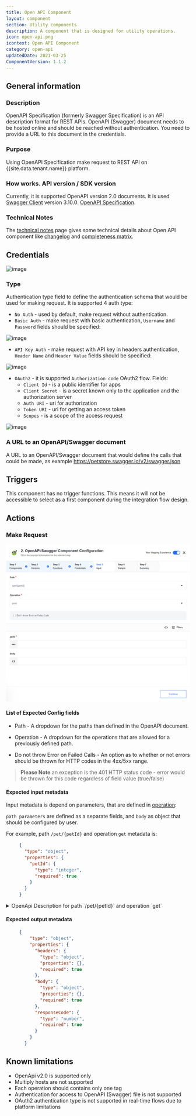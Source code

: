 ```yaml
---
title: Open API Component
layout: component
section: Utility components
description: A component that is designed for utility operations.
icon: open-api.png
icontext: Open API Component
category: open-api
updatedDate: 2021-03-25
ComponentVersion: 1.1.2
---
```


## General information

### Description

OpenAPI Specification (formerly Swagger Specification) is an API description format for REST APIs.
OpenAPI (Swagger) document needs to be hosted online and should be reached without authentication. You need to provide a URL to this document in the credentials.

### Purpose

Using OpenAPI Specification make request to REST API on {{site.data.tenant.name}} platform.

### How works. API version / SDK version

Currently, it is supported OpenAPI version 2.0 documents.
It is used [Swagger Client](https://github.com/swagger-api/swagger-js) version 3.10.0.
[OpenAPI Specification](https://swagger.io/docs/specification/about/).

### Technical Notes

The [technical notes](technical-notes) page gives some technical details about Open API component like [changelog](/components/open-api/technical-notes#changelog) and [completeness matrix](/components/open-api/technical-notes#completeness-matrix).

## Credentials

![image](https://user-images.githubusercontent.com/16806832/74028730-bf8ec580-49b3-11ea-82ba-ff44ebde6c13.png)

### Type

Authentication type field to define the authentication schema that would be used for making request.
  It is supported 4 auth type:

  - `No Auth` - used by default, make request without authentication.
  - `Basic Auth` - make request with basic authentication, `Username` and `Password` fields should be specified:

  ![image](https://user-images.githubusercontent.com/16806832/73258339-2a7b1800-41ce-11ea-894a-98fa65e37b81.png)

  - `API Key Auth` - make request with API key in headers authentication, `Header Name` and `Header Value` fields should be specified:

  ![image](https://user-images.githubusercontent.com/16806832/73258541-93629000-41ce-11ea-899d-6d1531df3fa1.png)

   - `OAuth2` - it is supported `Authorization code` OAuth2 flow. Fields:
        - `Client Id` - is a public identifier for apps
        - `Client Secret` -  is a secret known only to the application and the authorization server
        - `Auth URI` -  uri for authorization
        - `Token URI` -  uri for getting an access token
        - `Scopes` -  is a scope of the access request

  ![image](https://user-images.githubusercontent.com/16806832/74029107-9a4e8700-49b4-11ea-996a-6b9a511f8fc3.png)

### A URL to an OpenAPI/Swagger document

A URL to an OpenAPI/Swagger document that would define the calls that could be made, as example https://petstore.swagger.io/v2/swagger.json

## Triggers

This component has no trigger functions. This means it will not be accessible to
select as a first component during the integration flow design.

## Actions

### Make Request

![Make Request](img/make-request.png)

#### List of Expected Config fields

* Path - A dropdown for the paths than defined in the OpenAPI document.

* Operation - A dropdown for the operations that are allowed for a previously defined path.

* Do not throw Error on Failed Calls - An option as to whether or not errors should be thrown for HTTP codes in the 4xx/5xx range.

>**Please Note** an exception is the 401 HTTP status code - error would be thrown for this code regardless of field value (true/false)

#### Expected input metadata

Input metadata is depend on parameters, that are defined in [operation](https://swagger.io/docs/specification/2-0/describing-parameters/):

`path parameters` are defined as a separate fields, and `body` as object that should be configured by user.

For example, path `/pet/{petId}` and operation `get` metadata is:

```json
     {
       "type": "object",
       "properties": {
         "petId": {
           "type": "integer",
           "required": true
         }
       }
     }
```

<details>
<summary> OpenApi Description for path `/pet/{petId}` and operation `get`</summary>     

     {
       "paths": {
         "/pet/{petId}": {
           "get": {
             "tags": [
               "pet"
             ],
             "summary": "Find pet by ID",
             "description": "Returns a single pet",
             "operationId": "getPetById",
             "produces": [
               "application/json",
               "application/xml"
             ],
             "parameters": [
               {
                 "name": "petId",
                 "in": "path",
                 "description": "ID of pet to return",
                 "required": true,
                 "type": "integer",
                 "format": "int64"
               }
             ],
             "responses": {
               "200": {
                 "description": "successful operation",
                 "schema": {
                   "$ref": "#/definitions/Pet"
                 }
               },
               "400": {
                 "description": "Invalid ID supplied"
               },
               "404": {
                 "description": "Pet not found"
               }
             },
             "security": [
               {
                 "api_key": []
               }
             ]
           }
         }
       }
     }

   </details>

#### Expected output metadata

```json
     {
         "type": "object",
         "properties": {
           "headers": {
             "type": "object",
             "properties": {},
             "required": true
           },
           "body": {
             "type": "object",
             "properties": {},
             "required": true
           },
           "responseCode": {
             "type": "number",
             "required": true
           }
         }
       }
```

## Known limitations

 - OpenApi v2.0 is supported only
 - Multiply hosts are not supported
 - Each operation should contains only one tag
 - Authentication for access to OpenAPI (Swagger) file is not supported
 - OAuth2 authentication type is not supported in real-time flows due to platform limitations
